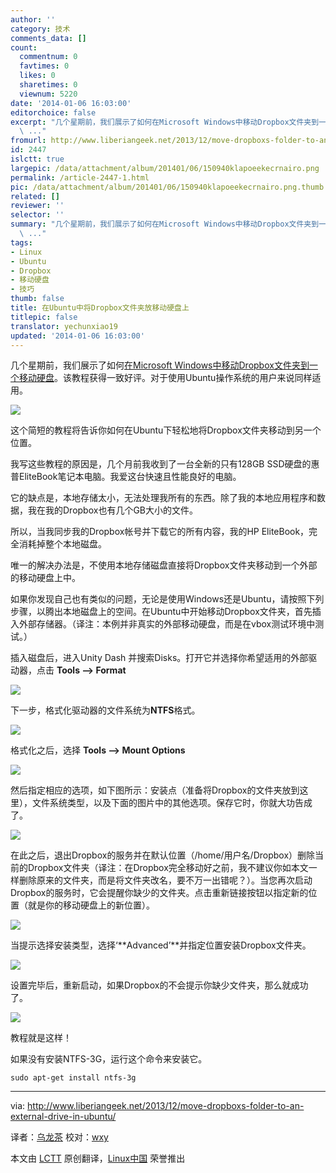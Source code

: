 ```yaml
---
author: ''
category: 技术
comments_data: []
count:
  commentnum: 0
  favtimes: 0
  likes: 0
  sharetimes: 0
  viewnum: 5220
date: '2014-01-06 16:03:00'
editorchoice: false
excerpt: "几个星期前，我们展示了如何在Microsoft Windows中移动Dropbox文件夹到一个移动硬盘。该教程获得一致好评。对于使用Ubuntu操作系统的用户来说同样适用。\r\n\r\n这个简短的教程将告诉你如何在Ubuntu下轻松地将Dropbox文件
  \ ..."
fromurl: http://www.liberiangeek.net/2013/12/move-dropboxs-folder-to-an-external-drive-in-ubuntu/
id: 2447
islctt: true
largepic: /data/attachment/album/201401/06/150940klapoeekecrnairo.png
permalink: /article-2447-1.html
pic: /data/attachment/album/201401/06/150940klapoeekecrnairo.png.thumb.jpg
related: []
reviewer: ''
selector: ''
summary: "几个星期前，我们展示了如何在Microsoft Windows中移动Dropbox文件夹到一个移动硬盘。该教程获得一致好评。对于使用Ubuntu操作系统的用户来说同样适用。\r\n\r\n这个简短的教程将告诉你如何在Ubuntu下轻松地将Dropbox文件
  \ ..."
tags:
- Linux
- Ubuntu
- Dropbox
- 移动硬盘
- 技巧
thumb: false
title: 在Ubuntu中将Dropbox文件夹放移动硬盘上
titlepic: false
translator: yechunxiao19
updated: '2014-01-06 16:03:00'
---
```


几个星期前，我们展示了如何[在Microsoft Windows中移动Dropbox文件夹到一个移动硬盘](http://www.liberiangeek.net/2013/11/daily-windows-tips-move-dropbox-folder-to-external-drive/)。该教程获得一致好评。对于使用Ubuntu操作系统的用户来说同样适用。


![](/data/attachment/album/201401/06/150940klapoeekecrnairo.png)


这个简短的教程将告诉你如何在Ubuntu下轻松地将Dropbox文件夹移动到另一个位置。


我写这些教程的原因是，几个月前我收到了一台全新的只有128GB SSD硬盘的惠普EliteBook笔记本电脑。我爱这台快速且性能良好的电脑。


它的缺点是，本地存储太小，无法处理我所有的东西。除了我的本地应用程序和数据，我在我的Dropbox也有几个GB大小的文件。


所以，当我同步我的Dropbox帐号并下载它的所有内容，我的HP EliteBook，完全消耗掉整个本地磁盘。


唯一的解决办法是，不使用本地存储磁盘直接将Dropbox文件夹移动到一个外部的移动硬盘上中。


如果你发现自己也有类似的问题，无论是使用Windows还是Ubuntu，请按照下列步骤，以腾出本地磁盘上的空间。在Ubuntu中开始移动Dropbox文件夹，首先插入外部存储器。（译注：本例并非真实的外部移动硬盘，而是在vbox测试环境中测试。）


插入磁盘后，进入Unity Dash 并搜索Disks。打开它并选择你希望适用的外部驱动器，点击 **Tools –> Format**


![](/data/attachment/album/201401/06/150949ei6mr3iw3r3tcy3z.png)


下一步，格式化驱动器的文件系统为**NTFS**格式。


![](/data/attachment/album/201401/06/150951o6kgmmroerrroc0g.png)


格式化之后，选择 **Tools –> Mount Options**


![](/data/attachment/album/201401/06/150953e9e965krnyrk5yif.png)


然后指定相应的选项，如下图所示：安装点（准备将Dropbox的文件夹放到这里），文件系统类型，以及下面的图片中的其他选项。保存它时，你就大功告成了。


![](/data/attachment/album/201401/06/150955n1pwhr83wll8xwcq.png)


在此之后，退出Dropbox的服务并在默认位置（/home/用户名/Dropbox）删除当前的Dropbox文件夹（译注：在Dropbox完全移动好之前，我不建议你如本文一样删除原来的文件夹，而是将文件夹改名，要不万一出错呢？）。当您再次启动Dropbox的服务时，它会提醒你缺少的文件夹。点击重新链接按钮以指定新的位置（就是你的移动硬盘上的新位置）。


![](/data/attachment/album/201401/06/150957okoknkacof3fdfxo.png)


当提示选择安装类型，选择‘**Advanced’**并指定位置安装Dropbox文件夹。


![](/data/attachment/album/201401/06/15095915gy5o8tco00ftrr.png)


设置完毕后，重新启动，如果Dropbox的不会提示你缺少文件夹，那么就成功了。


![](/data/attachment/album/201401/06/151001salgal3rl033z13s.png)


教程就是这样！


如果没有安装NTFS-3G，运行这个命令来安装它。



```
sudo apt-get install ntfs-3g

```



---


via: <http://www.liberiangeek.net/2013/12/move-dropboxs-folder-to-an-external-drive-in-ubuntu/>


译者：[乌龙茶](https://github.com/yechunxiao19) 校对：[wxy](https://github.com/wxy)


本文由 [LCTT](https://github.com/LCTT/TranslateProject) 原创翻译，[Linux中国](http://linux.cn/) 荣誉推出